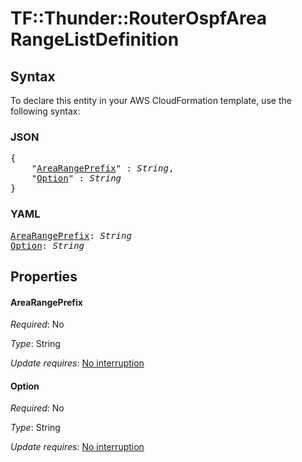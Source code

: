 # TF::Thunder::RouterOspfArea RangeListDefinition

## Syntax

To declare this entity in your AWS CloudFormation template, use the following syntax:

### JSON

<pre>
{
    "<a href="#arearangeprefix" title="AreaRangePrefix">AreaRangePrefix</a>" : <i>String</i>,
    "<a href="#option" title="Option">Option</a>" : <i>String</i>
}
</pre>

### YAML

<pre>
<a href="#arearangeprefix" title="AreaRangePrefix">AreaRangePrefix</a>: <i>String</i>
<a href="#option" title="Option">Option</a>: <i>String</i>
</pre>

## Properties

#### AreaRangePrefix

_Required_: No

_Type_: String

_Update requires_: [No interruption](https://docs.aws.amazon.com/AWSCloudFormation/latest/UserGuide/using-cfn-updating-stacks-update-behaviors.html#update-no-interrupt)

#### Option

_Required_: No

_Type_: String

_Update requires_: [No interruption](https://docs.aws.amazon.com/AWSCloudFormation/latest/UserGuide/using-cfn-updating-stacks-update-behaviors.html#update-no-interrupt)

